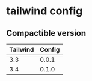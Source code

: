 # tailwind config

## Compactible version

| Tailwind | Config |
| -------- | ------ |
| 3.3      | 0.0.1  |
| 3.4      | 0.1.0  |

